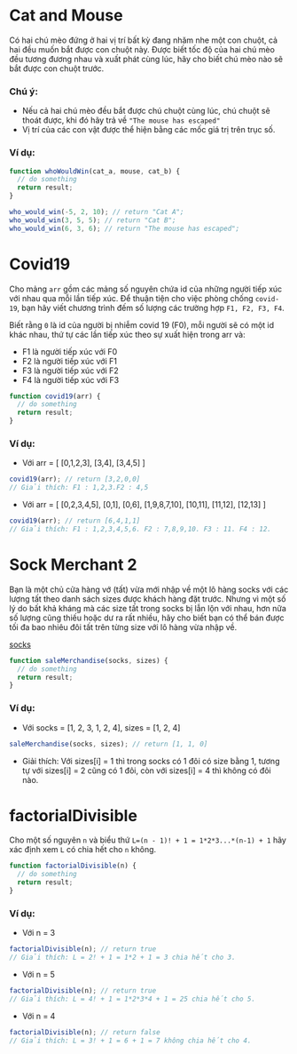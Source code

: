 # Cat and Mouse

Có hai chú mèo đứng ở hai vị trí bất kỳ đang nhăm nhe một con chuột, cả hai đều muốn bắt được con chuột này. Được biết tốc độ của hai chú mèo đều tương đương nhau và xuất phát cùng lúc, hãy cho biết chú mèo nào sẽ bắt được con chuột trước.

### Chú ý:

- Nếu cả hai chú mèo đều bắt được chú chuột cùng lúc, chú chuột sẽ thoát được, khi đó hãy trả về `"The mouse has escaped"`
- Vị trí của các con vật được thể hiện bằng các mốc giá trị trên trục số.

### Ví dụ:

```js
function whoWouldWin(cat_a, mouse, cat_b) {
  // do something
  return result;
}

who_would_win(-5, 2, 10); // return "Cat A";
who_would_win(3, 5, 5); // return "Cat B";
who_would_win(6, 3, 6); // return "The mouse has escaped";
```

# Covid19

Cho mảng `arr` gồm các mảng số nguyên chứa id của những người tiếp xúc với nhau qua mỗi lần tiếp xúc. Để thuận tiện cho việc phòng chống `covid-19`, bạn hãy viết chương trình đếm số lượng các trường hợp `F1, F2, F3, F4`.

Biết rằng `0` là id của người bị nhiễm covid 19 (F0), mỗi người sẽ có một id khác nhau, thứ tự các lần tiếp xúc theo sự xuất hiện trong arr và:

- F1 là người tiếp xúc với F0
- F2 là người tiếp xúc với F1
- F3 là người tiếp xúc với F2
- F4 là người tiếp xúc với F3

```js
function covid19(arr) {
  // do something
  return result;
}
```

### Ví dụ:

- Với arr = [
  [0,1,2,3],
  [3,4],
  [3,4,5]
  ]

```js
covid19(arr); // return [3,2,0,0]
// Giải thích: F1 : 1,2,3.F2 : 4,5
```

- Với arr = [
  [0,2,3,4,5],
  [0,1],
  [0,6],
  [1,9,8,7,10],
  [10,11],
  [11,12],
  [12,13]
  ]

```js
covid19(arr); // return [6,4,1,1]
// Giải thích: F1 : 1,2,3,4,5,6. F2 : 7,8,9,10. F3 : 11. F4 : 12.
```

# Sock Merchant 2

Bạn là một chủ cửa hàng vớ (tất) vừa mới nhập về một lô hàng socks với các lượng tất theo danh sách sizes được khách hàng đặt trước. Nhưng vì một số lý do bất khả kháng mà các size tất trong socks bị lẫn lộn với nhau, hơn nữa số lượng cũng thiếu hoặc dư ra rất nhiều, hãy cho biết bạn có thể bán được tối đa bao nhiêu đôi tất trên từng size với lô hàng vừa nhập về.

[socks](https://s3.amazonaws.com/hr-challenge-images/25168/1474122392-c7b9097430-sock.png)

```js
function saleMerchandise(socks, sizes) {
  // do something
  return result;
}
```

### Ví dụ:

- Với socks = [1, 2, 3, 1, 2, 4], sizes = [1, 2, 4]

```js
saleMerchandise(socks, sizes); // return [1, 1, 0]
```

- Giải thích: Với sizes[i] = 1 thì trong socks có 1 đôi có size bằng 1, tương tự với sizes[i] = 2 cũng có 1 đôi, còn với sizes[i] = 4 thì không có đôi nào.

# factorialDivisible

Cho một số nguyên `n` và biểu thứ `L=(n - 1)! + 1 = 1*2*3...*(n-1) + 1` hãy xác định xem `L` có chia hết cho `n` không.

```js
function factorialDivisible(n) {
  // do something
  return result;
}
```

### Ví dụ:

- Với n = 3

```js
factorialDivisible(n); // return true
// Giải thích: L = 2! + 1 = 1*2 + 1 = 3 chia hết cho 3.
```

- Với n = 5

```js
factorialDivisible(n); // return true
// Giải thích: L = 4! + 1 = 1*2*3*4 + 1 = 25 chia hết cho 5.
```

- Với n = 4

```js
factorialDivisible(n); // return false
// Giải thích: L = 3! + 1 = 6 + 1 = 7 không chia hết cho 4.
```
